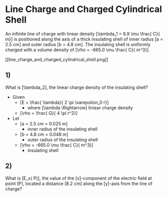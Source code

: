 # Line Charge and Charged Cylindrical Shell
An infinite line of charge with linear density 
\[\lambda_1 = 6.9 \mu \frac{ C}{ m}\] is positioned along 
the axis of a thick insulating shell of inner radius 
\[a = 2.5 cm\] and outer radius \[b = 4.8 cm\]. The 
insulating shell is uniformly charged with a volume density of 
\[\rho   = -665.0 \mu \frac{ C}{ m^3}\].

[[line_charge_and_charged_cylindrical_shell.png]]

## 1)
What is \[\lambda_2\], the linear charge density of the insulating shell?

* Given
  * \[E = \frac{ \lambda}{ 2 \pi \varepsilon_0 r}\]
      * where \[\lambda \Rightarrow\] liniear charge density
  * \[\rho = \frac{ Q}{ 4 \pi r^2}\]
* Let
  * \[a = 2.5 cm = 0.025 m\]
    * inner radius of the insulating shell
  * \[b = 4.8 cm = 0.048 m\]
    * outer radius of the insulating shell
  * \[\rho   = -665.0 \mu \frac{ C}{ m^3}\]
    * insulating shell

## 2)
What is \[E_x( P)\], the value of the \[x\]-component of the electric 
field at point \[P\], located a distance \[8.2 cm\] along the \[y\]-axis 
from the line of charge?





